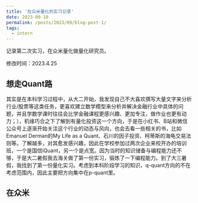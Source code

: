```yaml
---
title: '在众米量化的实习记录'
date: 2023-09-10
permalink: /posts/2023/09/blog-post-1/
tags:
  - intern
---
```

记录第二次实习，在众米量化做量化研究员。

修改时间：2023.4.25

## 想走Quant路
其实是在本科学习过程中，从大二开始，我发现自己不大喜欢撰写大量文字来分析行业/股票等这类任务，更喜欢建立数学模型来分析并解决金融行业中具体的问题，并且学数学课时往往会比学金融课程更感兴趣、更加专注，做作业也更有动力；），机缘巧合之下了解到有量化投资这一个方向，于是在小红书、B站和微信公众号上逐渐开始关注这个行业的动态与风向，也会去看一些相关的书，比如Emanuel Derman的My Life as a Quant、石川的因子投资、柯蒂斯的海龟交易法则等。了解越多，对其愈发感兴趣，因此在学校参加过两次企业来校开办的培训班，一个是国信iQuant，另一个是点宽。因为当时的知识储备与编程能力还不够，于是大二暑假我去海关做了第一份实习，锻炼了一下编程能力。到了大三暑假，我找到了第一份量化实习。考虑到本科阶段学习的知识，q-quant方向的不在考虑范围内，因此主要把方向集中在p-quant里。

## 在众米
